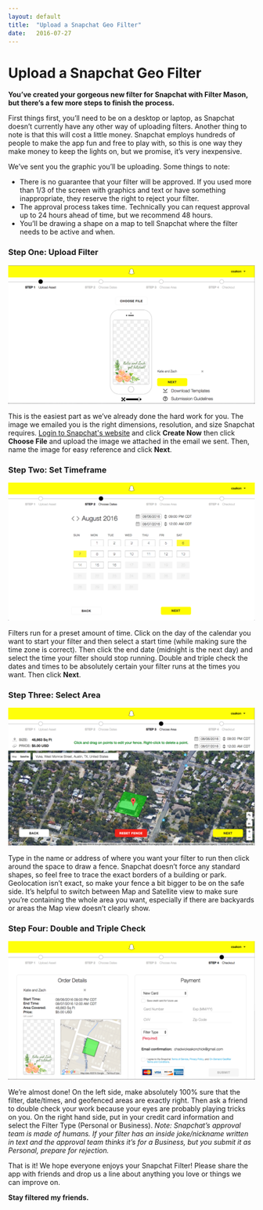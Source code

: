 ```yaml
---
layout: default
title:  "Upload a Snapchat Geo Filter"
date:   2016-07-27
---
```


<h1>Upload a Snapchat Geo Filter</h1>

<b>You’ve created your gorgeous new filter for Snapchat with Filter Mason, but there’s a few more steps to finish the process.</b>

First things first, you’ll need to be on a desktop or laptop, as Snapchat doesn’t currently have any other way of uploading filters. Another thing to note is that this will cost a little money. Snapchat employs hundreds of people to make the app fun and free to play with, so this is one way they make money to keep the lights on, but we promise, it’s very inexpensive.
 
We’ve sent you the graphic you’ll be uploading. Some things to note:
<ul>
<li>There is no guarantee that your filter will be approved. If you used more than 1/3 of the screen with graphics and text or have something inappropriate, they reserve the right to reject your filter.</li>
<li>The approval process takes time. Technically you can request approval up to 24 hours ahead of time, but we recommend 48 hours.</li>
<li>You’ll be drawing a shape on a map to tell Snapchat where the filter needs to be active and when.</li>
</ul>

<h3>Step One: Upload Filter</h3>
<img src="/img/Upload-Snapchat-Filter.png">

This is the easiest part as we’ve already done the hard work for you. The image we emailed you is the right dimensions, resolution, and size Snapchat requires. <a href="https://www.snapchat.com/on-demand" target="_blank">Login to Snapchat's website</a> and click <b>Create Now</b> then click <b>Choose File</b> and upload the image we attached in the email we sent. Then, name the image for easy reference and click <b>Next</b>.

<h3>Step Two: Set Timeframe</h3>
<img src="/img/Set-Snapchat-Filter-Timeframe.png">

Filters run for a preset amount of time. Click on the day of the calendar you want to start your filter and then select a start time (while making sure the time zone is correct). Then click the end date (midnight is the next day) and select the time your filter should stop running. Double and triple check the dates and times to be absolutely certain your filter runs at the times you want. Then click <b>Next</b>.

<h3>Step Three: Select Area</h3>
<img src="/img/Select-Snapchat-Filter-Area.png">

Type in the name or address of where you want your filter to run then click around the space to draw a fence. Snapchat doesn’t force any standard shapes, so feel free to trace the exact borders of a building or park. Geolocation isn’t exact, so make your fence a bit bigger to be on the safe side. It’s helpful to switch between Map and Satellite view to make sure you’re containing the whole area you want, especially if there are backyards or areas the Map view doesn’t clearly show.

<h3>Step Four: Double and Triple Check</h3>
<img src="/img/Snapchat-Filter-Order-Details.png">

We’re almost done! On the left side, make absolutely 100% sure that the filter, date/times, and geofenced areas are exactly right. Then ask a friend to double check your work because your eyes are probably playing tricks on you. On the right hand side, put in your credit card information and select the Filter Type (Personal or Business). <i>Note: Snapchat’s approval team is made of humans. If your filter has an inside joke/nickname written in text and the approval team thinks it’s for a Business, but you submit it as Personal, prepare for rejection.</i>
 
That is it! We hope everyone enjoys your Snapchat Filter! Please share the app with friends and drop us a line about anything you love or things we can improve on.

<b>Stay filtered my friends.</b>
